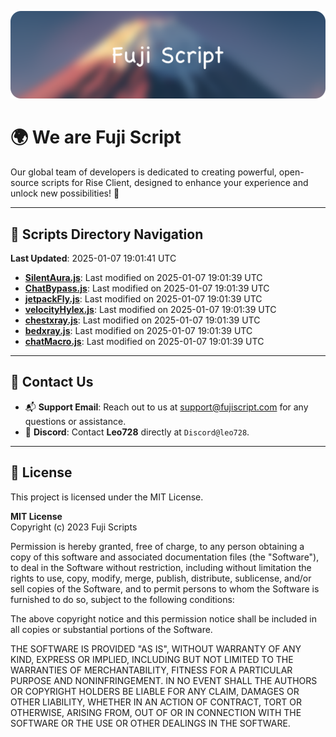 ![Banner](.github/b.webp)

# 🌍 **We are Fuji Script**

Our global team of developers is dedicated to creating powerful, open-source scripts for Rise Client, designed to enhance your experience and unlock new possibilities! 🌟

---
<!-- SCRIPTS_NAVIGATION_START -->
## 📂 **Scripts Directory Navigation**

**Last Updated**: 2025-01-07 19:01:41 UTC

- **[SilentAura.js](scripts/SilentAura.js)**: Last modified on 2025-01-07 19:01:39 UTC
- **[ChatBypass.js](scripts/ChatBypass.js)**: Last modified on 2025-01-07 19:01:39 UTC
- **[jetpackFly.js](scripts/jetpackFly.js)**: Last modified on 2025-01-07 19:01:39 UTC
- **[velocityHylex.js](scripts/velocityHylex.js)**: Last modified on 2025-01-07 19:01:39 UTC
- **[chestxray.js](scripts/chestxray.js)**: Last modified on 2025-01-07 19:01:39 UTC
- **[bedxray.js](scripts/bedxray.js)**: Last modified on 2025-01-07 19:01:39 UTC
- **[chatMacro.js](scripts/chatMacro.js)**: Last modified on 2025-01-07 19:01:39 UTC

<!-- SCRIPTS_NAVIGATION_END -->

---

## 💬 **Contact Us**  
- 📬 **Support Email**: Reach out to us at [support@fujiscript.com](mailto:support@fujiscript.com) for any questions or assistance.  
- 💬 **Discord**: Contact **Leo728** directly at `Discord@leo728`.

---

## 📜 **License**

This project is licensed under the MIT License.  

**MIT License**  
Copyright (c) 2023 Fuji Scripts  

Permission is hereby granted, free of charge, to any person obtaining a copy of this software and associated documentation files (the "Software"), to deal in the Software without restriction, including without limitation the rights to use, copy, modify, merge, publish, distribute, sublicense, and/or sell copies of the Software, and to permit persons to whom the Software is furnished to do so, subject to the following conditions:  

The above copyright notice and this permission notice shall be included in all copies or substantial portions of the Software.  

THE SOFTWARE IS PROVIDED "AS IS", WITHOUT WARRANTY OF ANY KIND, EXPRESS OR IMPLIED, INCLUDING BUT NOT LIMITED TO THE WARRANTIES OF MERCHANTABILITY, FITNESS FOR A PARTICULAR PURPOSE AND NONINFRINGEMENT. IN NO EVENT SHALL THE AUTHORS OR COPYRIGHT HOLDERS BE LIABLE FOR ANY CLAIM, DAMAGES OR OTHER LIABILITY, WHETHER IN AN ACTION OF CONTRACT, TORT OR OTHERWISE, ARISING FROM, OUT OF OR IN CONNECTION WITH THE SOFTWARE OR THE USE OR OTHER DEALINGS IN THE SOFTWARE.  
